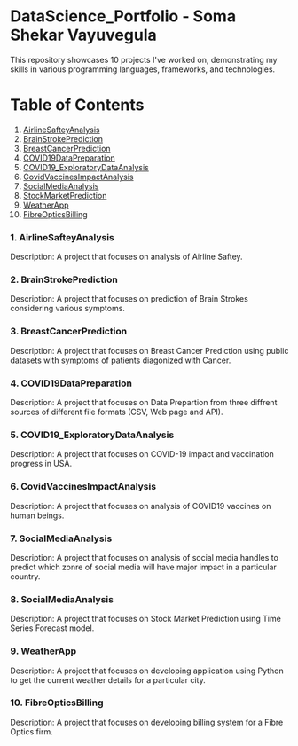 # DataScience_Portfolio - Soma Shekar Vayuvegula

This repository showcases 10 projects I've worked on, demonstrating my skills in various programming languages, frameworks, and technologies.

# Table of Contents

1. [AirlineSafteyAnalysis](https://github.com/somas1986/DataScience_Portfolio/tree/main/AirlineSafteyAnalysis)
2. [BrainStrokePrediction](https://github.com/somas1986/DataScience_Portfolio/tree/main/BrainStrokePrediction)
3. [BreastCancerPrediction](https://github.com/somas1986/DataScience_Portfolio/tree/main/BreastCancerPrediction)
4. [COVID19DataPreparation](https://github.com/somas1986/DataScience_Portfolio/tree/main/COVID19DataPreparation)
5. [COVID19_ExploratoryDataAnalysis](https://github.com/somas1986/DataScience_Portfolio/tree/main/COVID19_ExploratoryDataAnalysis)
6. [CovidVaccinesImpactAnalysis](https://github.com/somas1986/DataScience_Portfolio/tree/main/CovidVaccinesImpactAnalysis)
7. [SocialMediaAnalysis](https://github.com/somas1986/DataScience_Portfolio/tree/main/SocialMediaAnalysis)
8. [StockMarketPrediction](https://github.com/somas1986/DataScience_Portfolio/tree/main/StockMarketPrediction)
9. [WeatherApp](https://github.com/somas1986/DataScience_Portfolio/blob/main/WeatherApp)
10. [FibreOpticsBilling](https://github.com/somas1986/DataScience_Portfolio/tree/main/FibreOpticsBilling)


### 1. AirlineSafteyAnalysis

Description: A project that focuses on analysis of Airline Saftey.

### 2. BrainStrokePrediction

Description: A project that focuses on prediction of Brain Strokes considering various symptoms.

### 3. BreastCancerPrediction

Description: A project that focuses on Breast Cancer Prediction using public datasets with symptoms of patients diagonized with Cancer.

### 4. COVID19DataPreparation

Description: A project that focuses on Data Prepartion from three diffrent sources of different file formats (CSV, Web page and API).

### 5. COVID19_ExploratoryDataAnalysis

Description: A project that focuses on COVID-19 impact and vaccination progress in USA.

### 6. CovidVaccinesImpactAnalysis

Description: A project that focuses on analysis of COVID19 vaccines on human beings.

### 7. SocialMediaAnalysis

Description: A project that focuses on analysis of social media handles to predict which zonre of social media will have major impact in a particular country.

### 8. SocialMediaAnalysis

Description: A project that focuses on Stock Market Prediction using Time Series Forecast model.

### 9. WeatherApp

Description: A project that focuses on developing application using Python to get the current weather details for a particular city.

### 10. FibreOpticsBilling

Description: A project that focuses on developing billing system for a Fibre Optics firm.
